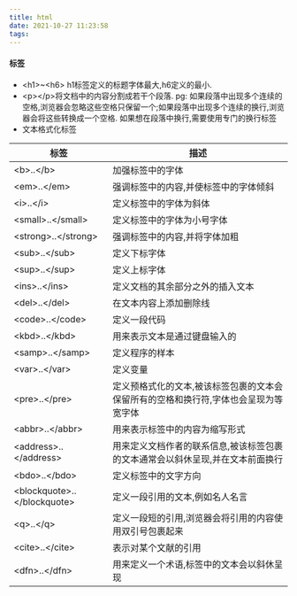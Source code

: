 ```yaml
---
title: html
date: 2021-10-27 11:23:58
tags:
---
```


#### 标签
- \<h1>~\<h6> h1标签定义的标题字体最大,h6定义的最小.
- \<p>\</p>将文档中的内容分割成若干个段落. pg: 如果段落中出现多个连续的空格,浏览器会忽略这些空格只保留一个;如果段落中出现多个连续的换行,浏览器会将这些转换成一个空格. 如果想在段落中换行,需要使用专门的换行标签<br />
- 文本格式化标签

| 标签 | 描述 |
| --- | --- |
|\<b>..\</b>| 加强标签中的字体 |
|\<em>..\</em>| 强调标签中的内容,并使标签中的字体倾斜 |
|\<i>..\</i>| 定义标签中的字体为斜体 |
|\<small>..\</small>| 定义标签中的字体为小号字体 |
|\<strong>..\</strong>| 强调标签中的内容,并将字体加粗 |
|\<sub>..\</sub>| 定义下标字体 |
|\<sup>..\</sup>| 定义上标字体 |
|\<ins>..\</ins>| 定义文档的其余部分之外的插入文本 |
|\<del>..\</del>| 在文本内容上添加删除线 |
|\<code>..\</code>| 定义一段代码 |
|\<kbd>..\</kbd>| 用来表示文本是通过键盘输入的 |
|\<samp>..\</samp>| 定义程序的样本 |
|\<var>..\</var>| 定义变量 |
|\<pre>..\</pre>| 定义预格式化的文本,被该标签包裹的文本会保留所有的空格和换行符,字体也会呈现为等宽字体 |
|\<abbr>..\</abbr>| 用来表示标签中的内容为缩写形式 |
|\<address>..\</address>| 用来定义文档作者的联系信息,被该标签包裹的文本通常会以斜休呈现,并在文本前面换行 |
|\<bdo>..\</bdo>| 定义标签中的文字方向 |
|\<blockquote>..\</blockquote>| 定义一段引用的文本,例如名人名言 |
|\<q>..\</q>| 定义一段短的引用,浏览器会将引用的内容使用双引号包裹起来 |
|\<cite>..\</cite>| 表示对某个文献的引用 |
|\<dfn>..\</dfn>| 用来定义一个术语,标签中的文本会以斜休呈现 |
